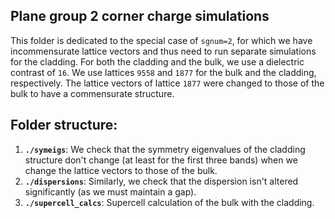 ## Plane group 2 corner charge simulations 
This folder is dedicated to the special case of `sgnum=2`, for which we have incommensurate lattice vectors and thus need to run separate simulations for the cladding. 
For both the cladding and the bulk, we use a dielectric contrast of `16`. We use lattices `9558` and `1877` for the bulk and the cladding, respectively. The lattice vectors
of lattice `1877` were changed to those of the bulk to have a commensurate structure.  

## Folder structure: 

1. **`./symeigs`**: We check that the symmetry eigenvalues of the cladding structure don't change (at least for the first three bands) when we change the lattice vectors to those of the
   bulk.
2. **`./dispersions`**: Similarly, we check that the dispersion isn't altered significantly (as we must maintain a gap).
3. **`./supercell_calcs`**: Supercell calculation of the bulk with the cladding. 
